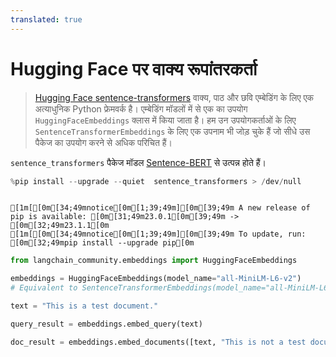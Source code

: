 ```yaml
---
translated: true
---
```


# Hugging Face पर वाक्य रूपांतरकर्ता

>[Hugging Face sentence-transformers](https://huggingface.co/sentence-transformers) वाक्य, पाठ और छवि एम्बेडिंग के लिए एक अत्याधुनिक Python फ्रेमवर्क है।
>एम्बेडिंग मॉडलों में से एक का उपयोग `HuggingFaceEmbeddings` क्लास में किया जाता है।
>हम उन उपयोगकर्ताओं के लिए `SentenceTransformerEmbeddings` के लिए एक उपनाम भी जोड़ चुके हैं जो सीधे उस पैकेज का उपयोग करने से अधिक परिचित हैं।

`sentence_transformers` पैकेज मॉडल [Sentence-BERT](https://arxiv.org/abs/1908.10084) से उत्पन्न होते हैं।

```python
%pip install --upgrade --quiet  sentence_transformers > /dev/null
```

```output

[1m[[0m[34;49mnotice[0m[1;39;49m][0m[39;49m A new release of pip is available: [0m[31;49m23.0.1[0m[39;49m -> [0m[32;49m23.1.1[0m
[1m[[0m[34;49mnotice[0m[1;39;49m][0m[39;49m To update, run: [0m[32;49mpip install --upgrade pip[0m
```

```python
from langchain_community.embeddings import HuggingFaceEmbeddings
```

```python
embeddings = HuggingFaceEmbeddings(model_name="all-MiniLM-L6-v2")
# Equivalent to SentenceTransformerEmbeddings(model_name="all-MiniLM-L6-v2")
```

```python
text = "This is a test document."
```

```python
query_result = embeddings.embed_query(text)
```

```python
doc_result = embeddings.embed_documents([text, "This is not a test document."])
```
